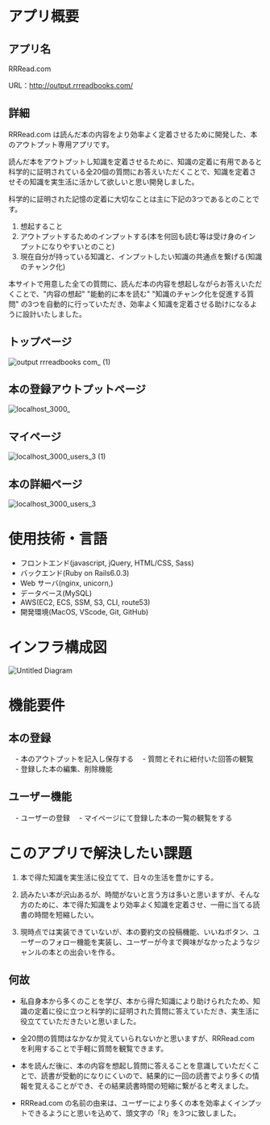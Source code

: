 
# アプリ概要

## アプリ名

RRRead.com

URL：http://output.rrreadbooks.com/

## 詳細
RRRead.com は読んだ本の内容をより効率よく定着させるために開発した、本のアウトプット専用アプリです。

読んだ本をアウトプットし知識を定着させるために、知識の定着に有用であると科学的に証明されている全20個の質問にお答えいただくことで、知識を定着させその知識を実生活に活かして欲しいと思い開発しました。

科学的に証明された記憶の定着に大切なことは主に下記の3つであるとのことです。

1. 想起すること
2. アウトプットするためのインプットする(本を何回も読む等は受け身のインプットになりやすいとのこと)
3. 現在自分が持っている知識と、インプットしたい知識の共通点を繋げる(知識のチャンク化)

本サイトで用意した全ての質問に、読んだ本の内容を想起しながらお答えいただくことで、"内容の想起" "能動的に本を読む" "知識のチャンク化を促進する質問" の3つを自動的に行っていただき、効率よく知識を定着させる助けになるように設計いたしました。


## トップページ
![output rrreadbooks com_ (1)](https://user-images.githubusercontent.com/67489015/99507291-8a91b380-29c6-11eb-8206-d9f061b5f7a2.png)

## 本の登録アウトプットページ
![localhost_3000_](https://user-images.githubusercontent.com/67489015/98757037-01e7a600-240f-11eb-9145-34a07fe5b095.png)

## マイページ
![localhost_3000_users_3 (1)](https://user-images.githubusercontent.com/67489015/98773722-de335880-242c-11eb-84aa-397330d35447.png)


## 本の詳細ページ
![localhost_3000_users_3](https://user-images.githubusercontent.com/67489015/98773535-77ae3a80-242c-11eb-9090-8266f9d0515b.png)


# 使用技術・言語
- フロントエンド(javascript, jQuery, HTML/CSS, Sass)
- バックエンド(Ruby on Rails6.0.3)
- Web サーバ(nginx, unicorn,)
- データベース(MySQL)
- AWS(EC2, ECS, SSM, S3, CLI, route53)
- 開発環境(MacOS, VScode, Git, GitHub)

# インフラ構成図

![Untitled Diagram](https://user-images.githubusercontent.com/67489015/101236298-70b8d600-3713-11eb-8c80-5ce2467c2630.png)

# 機能要件
## 本の登録
　- 本のアウトプットを記入し保存する
　- 質問とそれに紐付いた回答の観覧
　- 登録した本の編集、削除機能
## ユーザー機能
　- ユーザーの登録
　- マイページにて登録した本の一覧の観覧をする
 
# このアプリで解決したい課題
1. 本で得た知識を実生活に役立てて、日々の生活を豊かにする。

2. 読みたい本が沢山あるが、時間がないと言う方は多いと思いますが、そんな方のために、本で得た知識をより効率よく知識を定着させ、一冊に当てる読書の時間を短縮したい。

3. 現時点では実装できていないが、本の要約文の投稿機能、いいねボタン、ユーザーのフォロー機能を実装し、ユーザーが今まで興味がなかったようなジャンルの本との出会いを作る。

## 何故
- 私自身本から多くのことを学び、本から得た知識により助けられたため、知識の定着に役に立つと科学的に証明された質問に答えていただき、実生活に役立てていただきたいと思いました。

- 全20問の質問はなかなか覚えていられないかと思いますが、RRRead.com を利用することで手軽に質問を観覧できます。

- 本を読んだ後に、本の内容を想起し質問に答えることを意識していただくことで、読書が受動的になりにくいので、結果的に一回の読書でより多くの情報を覚えることができ、その結果読書時間の短縮に繋がると考えました。

- RRRead.com の名前の由来は、ユーザーにより多くの本を効率よくインプットできるようにと思いを込めて、頭文字の「R」を3つに致しました。
